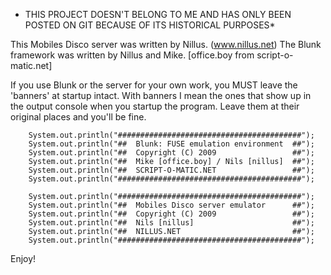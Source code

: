 * THIS PROJECT DOESN'T BELONG TO ME AND HAS ONLY BEEN POSTED ON GIT BECAUSE OF ITS HISTORICAL PURPOSES*

This Mobiles Disco server was written by Nillus. (www.nillus.net)
The Blunk framework was written by Nillus and Mike. [office.boy from script-o-matic.net]

If you use Blunk or the server for your own work, you MUST leave the 'banners' at startup intact.
With banners I mean the ones that show up in the output console when you startup the program.
Leave them at their original places and you'll be fine.
		
		System.out.println("#########################################");
		System.out.println("##  Blunk: FUSE emulation environment  ##");
		System.out.println("##  Copyright (C) 2009                 ##");
		System.out.println("##  Mike [office.boy] / Nils [nillus]  ##");
		System.out.println("##  SCRIPT-O-MATIC.NET                 ##");
		System.out.println("#########################################");

		System.out.println("#########################################");
		System.out.println("##  Mobiles Disco server emulator      ##");
		System.out.println("##  Copyright (C) 2009                 ##");
		System.out.println("##  Nils [nillus]                      ##");
		System.out.println("##  NILLUS.NET                         ##");
		System.out.println("#########################################");

Enjoy!